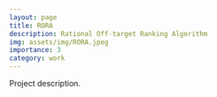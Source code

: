 ```yaml
---
layout: page
title: RORA
description: Rational Off-target Ranking Algorithm
img: assets/img/RORA.jpeg
importance: 3
category: work
---
```


Project description.
